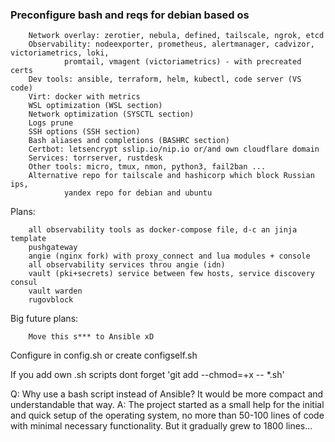 ### Preconfigure bash and reqs for debian based os

        Network overlay: zerotier, nebula, defined, tailscale, ngrok, etcd
        Observability: nodeexporter, prometheus, alertmanager, cadvizor, victoriametrics, loki, 
                promtail, vmagent (victoriametrics) - with precreated certs
        Dev tools: ansible, terraform, helm, kubectl, code server (VS code)
        Virt: docker with metrics
        WSL optimization (WSL section)
        Network optimization (SYSCTL section)
        Logs prune
        SSH options (SSH section)
        Bash aliases and completions (BASHRC section)
        Certbot: letsencrypt sslip.io/nip.io or/and own cloudflare domain
        Services: torrserver, rustdesk
        Other tools: micro, tmux, nmon, python3, fail2ban ...
        Alternative repo for tailscale and hashicorp which block Russian ips, 
                yandex repo for debian and ubuntu
Plans:

        all observability tools as docker-compose file, d-c an jinja template
        pushgateway
        angie (nginx fork) with proxy_connect and lua modules + console
        all observability services throu angie (idn)
        vault (pki+secrets) service between few hosts, service discovery consul
        vault warden
        rugovblock

Big future plans:

        Move this s*** to Ansible xD

Configure in config.sh or create configself.sh

If you add own .sh scripts dont forget 'git add --chmod=+x -- *.sh'

Q: Why use a bash script instead of Ansible? It would be more compact and understandable that way.
A: The project started as a small help for the initial and quick setup of the operating system, no more than 50-100 lines of code with minimal necessary functionality. But it gradually grew to 1800 lines...

